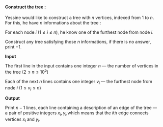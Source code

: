 #### Construct the tree : 

Yessine would like to construct a tree with $n$ vertices, indexed from $1$ to $n$. For this, he have $n$ informations about the tree :

For each node $i$ $(1 \le i \le n)$, he know one of the furthest node from node $i$.

Construct any tree satisfying those $n$ informations, if there is no answer, print $-1$.

**Input**

The first line in the input contains one integer $n$ — the number of vertices in the tree $(2 \le n \le 10^{5})$ 

Each of the next $n$ lines contains one integer $v_{i}$ — the furthest node from node $i$ $(1 \le v_{i} \le n)$

**Output**

Print $n-1$ lines,  each line containing a description of an edge of the tree — a pair of positive integers $x_{i},y_{i}$,which means that the $i$th edge connects vertices $x_{i}$ and $y_{i}$.